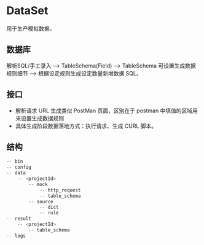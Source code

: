 # DataSet

用于生产模拟数据。

## 数据库
        
解析SQL/手工录入 --> TableSchema(Field) --> TableSchema 可设置生成数据规则细节 --> 根据设定规则生成设定数量新增数据 SQL。


## 接口

- 解析请求 URL 生成类似 PostMan 页面，区别在于 postman 中填值的区域用来设置生成数据规则
- 具体生成阶段数据落地方式：执行请求、生成 CURL 脚本。

## 结构

```C
-- bin
-- config
-- data
    -- <projectId>
        -- mock
            -- http_request
            -- table_schema
        -- source
            -- dict
            -- rule
-- result
    -- <projectId>
        -- table_schema
-- logs
```
